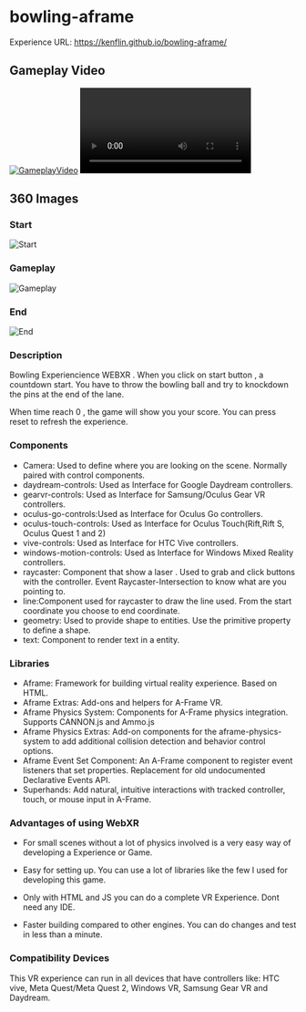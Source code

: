 # bowling-aframe
Experience URL: https://kenflin.github.io/bowling-aframe/

## Gameplay Video
[![GameplayVideo]({./images/bowling-pals-challenge-game.png})]({https://www.youtube.com/shorts/LWOjsp31Jhk} "Bowling Gameplay")
![GameplayVideo](./videos/bowling-gameplay.mp4)

## 360 Images
### Start
![Start](./images/bowling-pals-challenge-start.png)

### Gameplay
![Gameplay](./images/bowling-pals-challenge-game.png)

### End
![End](./images/bowling-pals-challenge-end.png)

### Description
Bowling Experiencience WEBXR . When you click on start button , a countdown start.
You have to throw the bowling ball and try to knockdown the pins at the end of the lane.

When time reach 0 , the game will show you your score. You can press reset to refresh the experience.


### Components

- Camera: Used to define where you are looking on the scene. Normally paired with control components.
- daydream-controls: Used as Interface for Google Daydream controllers.
- gearvr-controls: Used as Interface for Samsung/Oculus Gear VR controllers.
- oculus-go-controls:Used as Interface for Oculus Go controllers.
- oculus-touch-controls: Used as Interface for Oculus Touch(Rift,Rift S, Oculus Quest 1 and 2)
- vive-controls: Used as Interface for HTC Vive controllers.
- windows-motion-controls: Used as Interface for Windows Mixed Reality controllers.
- raycaster: Component that show a laser . Used to grab and click buttons with the controller. Event Raycaster-Intersection to know what are you pointing to.
- line:Component used for raycaster to draw the line used. From the start coordinate you choose to end coordinate.
- geometry: Used to provide shape to entities. Use the primitive property to define a shape.
- text: Component to render text in a entity.

### Libraries

- Aframe: Framework for building virtual reality experience. Based on HTML.
- Aframe Extras: Add-ons and helpers for A-Frame VR.
- Aframe Physics System: Components for A-Frame physics integration. Supports CANNON.js and Ammo.js
- Aframe Physics Extras: Add-on components for the aframe-physics-system to add additional collision detection and behavior control options.
- Aframe Event Set Component: An A-Frame component to register event listeners that set properties. Replacement for old undocumented Declarative Events API.
- Superhands: Add natural, intuitive interactions with tracked controller, touch, or mouse input in A-Frame.

### Advantages of using WebXR

- For small scenes without a lot of physics involved is a very easy way of developing a Experience or Game.

- Easy for setting up. You can use a lot of libraries like the few I used for developing this game.

- Only with HTML and JS you can do a complete VR Experience. Dont need any IDE.

- Faster building compared to other engines. You can do changes and test in less than a minute.


### Compatibility Devices

This VR experience can run in all devices that have controllers like: HTC vive, Meta Quest/Meta Quest 2, Windows VR, Samsung Gear VR and Daydream.
